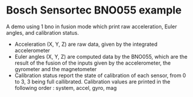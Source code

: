 # Bosch Sensortec BNO055 example

A demo using 1 bno in fusion mode which print raw acceleration, Euler angles, and calibration status.

* Acceleration (X, Y, Z) are raw data, given by the integrated accelerometer
* Euler angles (X, Y, Z) are computed data by the BNO055, which are the result of the fusion of the inputs given by the accelerometer, the gyrometer and the magnetometer
* Calibration status report the state of calibration of each sensor, from 0 to 3, 3 being full callibrated. Calibration values are printed in the following order : system, accel, gyro, mag

